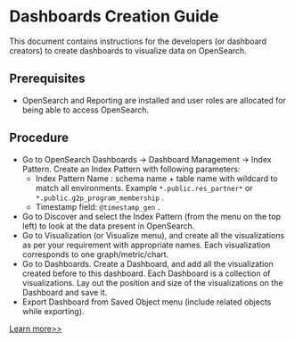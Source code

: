 # Dashboards Creation Guide

This document contains instructions for the developers (or dashboard creators) to create dashboards to visualize data on OpenSearch.

## Prerequisites

* OpenSearch and Reporting are installed and user roles are allocated for being able to access OpenSearch.

## Procedure

* Go to OpenSearch Dashboards -> Dashboard Management -> Index Pattern. Create an Index Pattern with following parameters:
  * Index Pattern Name : schema name + table name with wildcard to match all environments. Example `*.public.res_partner*` or `*.public.g2p_program_membership` .
  * Timestamp field: `@timestamp_gen` .
* Go to Discover and select the Index Pattern (from the menu on the top left) to look at the data present in OpenSearch.
* Go to Visualization (or Visualize menu), and create all the visualizations as per your requirement with appropriate names. Each visualization corresponds to one graph/metric/chart.
* Go to Dashboards. Create a Dashboard, and add all the visualization created before to this dashboard. Each Dashboard is a collection of visualizations. Lay out the position and size of the visualizations on the Dashboard and save it.
* Export Dashboard from Saved Object menu (include related objects while exporting).

[Learn more>>](https://opensearch.org/docs/latest/dashboards/dashboard/index/)

